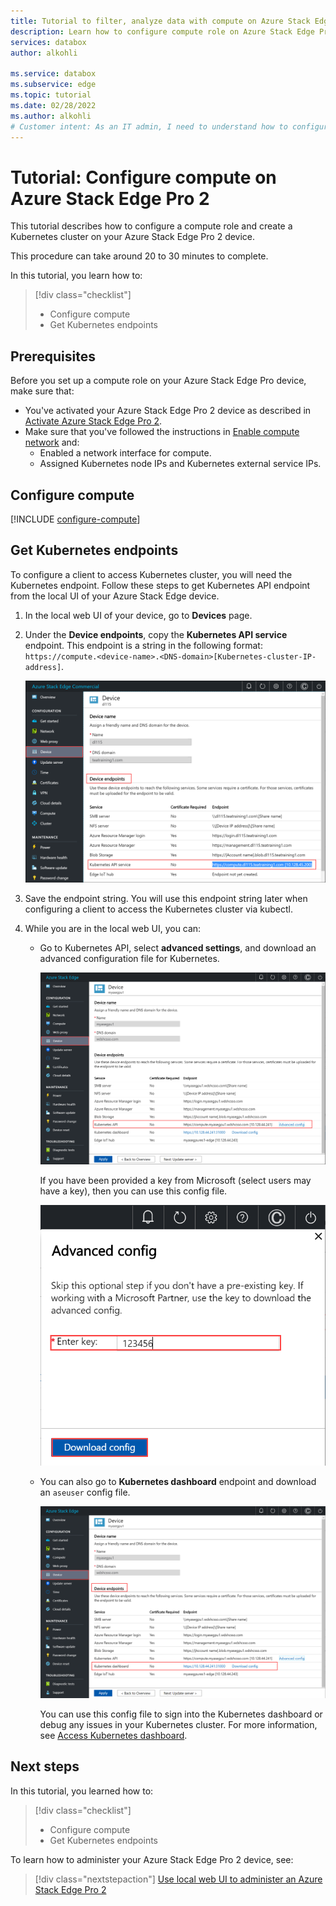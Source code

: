 ```yaml
---
title: Tutorial to filter, analyze data with compute on Azure Stack Edge Pro 2 
description: Learn how to configure compute role on Azure Stack Edge Pro 2  and use it to transform data before sending to Azure.
services: databox
author: alkohli

ms.service: databox
ms.subservice: edge
ms.topic: tutorial
ms.date: 02/28/2022
ms.author: alkohli
# Customer intent: As an IT admin, I need to understand how to configure compute on Azure Stack Edge Pro so I can use it to transform the data before sending it to Azure.
---
```


# Tutorial: Configure compute on Azure Stack Edge Pro 2


This tutorial describes how to configure a compute role and create a Kubernetes cluster on your Azure Stack Edge Pro 2 device. 

This procedure can take around 20 to 30 minutes to complete.


In this tutorial, you learn how to:

> [!div class="checklist"]
> * Configure compute
> * Get Kubernetes endpoints

 
## Prerequisites

Before you set up a compute role on your Azure Stack Edge Pro device, make sure that:

- You've activated your Azure Stack Edge Pro 2 device as described in [Activate Azure Stack Edge Pro 2](azure-stack-edge-pro-2-deploy-activate.md).
- Make sure that you've followed the instructions in [Enable compute network](azure-stack-edge-gpu-deploy-configure-network-compute-web-proxy.md#configure-virtual-switches-and-compute-ips) and:
    - Enabled a network interface for compute.
    - Assigned Kubernetes node IPs and Kubernetes external service IPs.

## Configure compute

[!INCLUDE [configure-compute](../../includes/azure-stack-edge-gateway-configure-compute.md)]

## Get Kubernetes endpoints

To configure a client to access Kubernetes cluster, you will need the Kubernetes endpoint. Follow these steps to get Kubernetes API endpoint from the local UI of your Azure Stack Edge device.

1. In the local web UI of your device, go to **Devices** page.
2. Under the **Device endpoints**, copy the **Kubernetes API service** endpoint. This endpoint is a string in the following format: `https://compute.<device-name>.<DNS-domain>[Kubernetes-cluster-IP-address]`. 

    ![Device page in local UI](./media/azure-stack-edge-gpu-create-kubernetes-cluster/device-kubernetes-endpoint-1.png)

3. Save the endpoint string. You will use this endpoint string later when configuring a client to access the Kubernetes cluster via kubectl.

4. While you are in the local web UI, you can:

    - Go to Kubernetes API, select **advanced settings**, and download an advanced configuration file for Kubernetes. 

        ![Device page in local UI 1](./media/azure-stack-edge-gpu-deploy-configure-compute/download-advanced-config-1.png)

        If you have been provided a key from Microsoft (select users may have a key), then you can use this config file.

        ![Device page in local UI 2](./media/azure-stack-edge-gpu-deploy-configure-compute/download-advanced-config-2.png)

    - You can also go to **Kubernetes dashboard** endpoint and download an `aseuser` config file. 
    
        ![Device page in local UI 3](./media/azure-stack-edge-gpu-deploy-configure-compute/download-aseuser-config-1.png)

        You can use this config file to sign into the Kubernetes dashboard or debug any issues in your Kubernetes cluster. For more information, see [Access Kubernetes dashboard](azure-stack-edge-gpu-monitor-kubernetes-dashboard.md#access-dashboard). 


## Next steps

In this tutorial, you learned how to:

> [!div class="checklist"]
> * Configure compute
> * Get Kubernetes endpoints


To learn how to administer your Azure Stack Edge Pro 2 device, see:

> [!div class="nextstepaction"]
> [Use local web UI to administer an Azure Stack Edge Pro 2](azure-stack-edge-manage-access-power-connectivity-mode.md)
